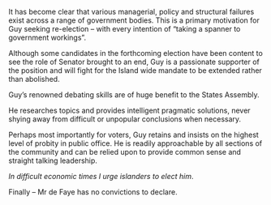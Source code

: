 It has become clear that various managerial, policy and structural failures exist across a range of government bodies. This is a primary motivation for Guy seeking re-election – with every intention of “taking a spanner to government workings”.

Although some candidates in the forthcoming election have been content to see the role of Senator brought to an end, Guy is a passionate supporter of the position and will fight for the Island wide mandate to be extended rather than abolished.

Guy’s renowned debating skills are of huge benefit to the States Assembly.

He researches topics and provides intelligent pragmatic solutions, never shying away from difficult or unpopular conclusions when necessary.

Perhaps most importantly for voters, Guy retains and insists on the highest level of probity in public office. He is readily approachable by all sections of the community and can be relied upon to provide common sense and straight talking leadership.

*In difficult economic times I urge islanders to elect him*.

Finally – Mr de Faye has no convictions to declare.